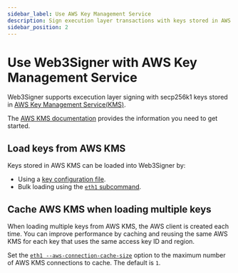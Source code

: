 ```yaml
---
sidebar_label: Use AWS Key Management Service
description: Sign execution layer transactions with keys stored in AWS Key Management Service(KMS).
sidebar_position: 2
---
```


# Use Web3Signer with AWS Key Management Service

Web3Signer supports excecution layer signing with secp256k1 keys stored in 
[AWS Key Management Service(KMS)](https://aws.amazon.com/kms/).

The [AWS KMS documentation](https://aws.amazon.com/kms/getting-started/)
provides the information you need to get started.

## Load keys from AWS KMS 

Keys stored in AWS KMS can be loaded into Web3Signer by:   

* Using a [key configuration file](../../../load-keys.md#use-key-configuration-files). 
* Bulk loading using the [`eth1` subcommand](../../../load-keys.md#aws-key-management-service).

## Cache AWS KMS when loading multiple keys

When loading multiple keys from AWS KMS, the AWS client is created each time.
You can improve performance by caching and reusing the same AWS KMS for each key that
uses the same access key ID and region.

Set the [`eth1 --aws-connection-cache-size`](../../../../reference/cli/subcommands.md#aws-connection-cache-size-1)
option to the maximum number of AWS KMS connections to cache.
The default is `1`.